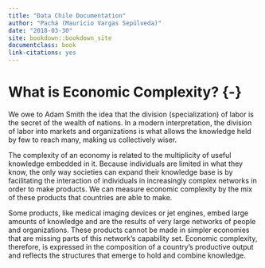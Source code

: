 ```yaml
--- 
title: "Data Chile Documentation"
author: "Pachá (Mauricio Vargas Sepúlveda)"
date: "2018-03-30"
site: bookdown::bookdown_site
documentclass: book
link-citations: yes
---
```


# What is Economic Complexity? {-}

We owe to Adam Smith the idea that the division (specialization) of labor is the secret of the wealth of nations. In a modern interpretation, the division of labor into markets and organizations is what allows the knowledge held by few to reach many, making us collectively wiser.

The complexity of an economy is related to the multiplicity of useful knowledge embedded in it. Because individuals are limited in what they know, the only way societies can expand their knowledge base is by facilitating the interaction of individuals in increasingly complex networks in order to make products. We can measure economic complexity by the mix of these products that countries are able to make.

Some products, like medical imaging devices or jet engines, embed large amounts of knowledge and are the results of very large networks of people and organizations. These products cannot be made in simpler economies that are missing parts of this network’s capability set. Economic complexity, therefore, is expressed in the composition of a country’s productive output and reflects the structures that emerge to hold and combine knowledge.
